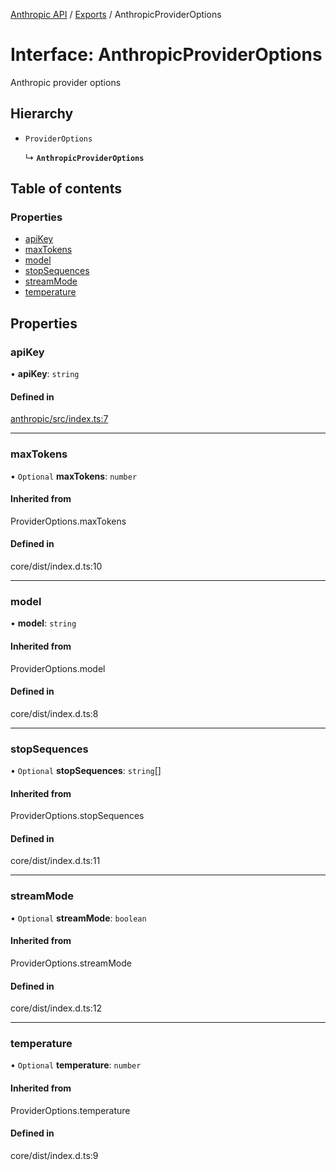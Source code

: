 <!-- 
 ⚠️  AUTO-GENERATED FILE - DO NOT EDIT MANUALLY
 This file is automatically generated by scripts/docs-generator.js
 To make changes, edit the source TypeScript files or update the generator script
-->

[Anthropic API](../../) / [Exports](../modules) / AnthropicProviderOptions

# Interface: AnthropicProviderOptions

Anthropic provider options

## Hierarchy

- `ProviderOptions`

  ↳ **`AnthropicProviderOptions`**

## Table of contents

### Properties

- [apiKey](AnthropicProviderOptions#apikey)
- [maxTokens](AnthropicProviderOptions#maxtokens)
- [model](AnthropicProviderOptions#model)
- [stopSequences](AnthropicProviderOptions#stopsequences)
- [streamMode](AnthropicProviderOptions#streammode)
- [temperature](AnthropicProviderOptions#temperature)

## Properties

### apiKey

• **apiKey**: `string`

#### Defined in

[anthropic/src/index.ts:7](https://github.com/woojubb/robota/blob/4f21f71cc775c491f2f7e354b7e5fc2c2396f413/packages/anthropic/src/index.ts#L7)

___

### maxTokens

• `Optional` **maxTokens**: `number`

#### Inherited from

ProviderOptions.maxTokens

#### Defined in

core/dist/index.d.ts:10

___

### model

• **model**: `string`

#### Inherited from

ProviderOptions.model

#### Defined in

core/dist/index.d.ts:8

___

### stopSequences

• `Optional` **stopSequences**: `string`[]

#### Inherited from

ProviderOptions.stopSequences

#### Defined in

core/dist/index.d.ts:11

___

### streamMode

• `Optional` **streamMode**: `boolean`

#### Inherited from

ProviderOptions.streamMode

#### Defined in

core/dist/index.d.ts:12

___

### temperature

• `Optional` **temperature**: `number`

#### Inherited from

ProviderOptions.temperature

#### Defined in

core/dist/index.d.ts:9
